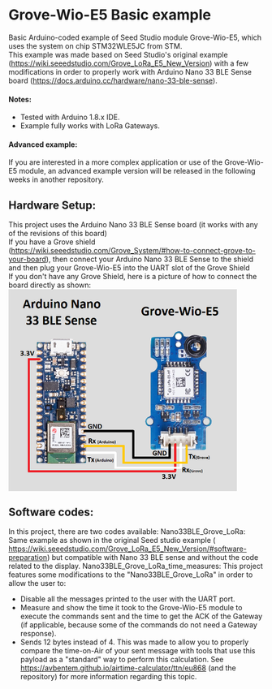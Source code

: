 # Grove-Wio-E5 Basic example
Basic Arduino-coded example of Seed Studio module Grove-Wio-E5, which uses the system on chip STM32WLE5JC from STM.\
This example was made based on Seed Studio's original example (https://wiki.seeedstudio.com/Grove_LoRa_E5_New_Version) with a few modifications in order to properly work with Arduino Nano 33 BLE Sense board (https://docs.arduino.cc/hardware/nano-33-ble-sense).
#### Notes:
  * Tested with Arduino 1.8.x IDE.
  * Example fully works with LoRa Gateways.
#### Advanced example:
If you are interested in a more complex application or use of the Grove-Wio-E5 module, an advanced example version will be released in the following weeks in another repository.
## Hardware Setup:
This project uses the Arduino Nano 33 BLE Sense board (it works with any of the revisions of this board)\
If you have a Grove shield (https://wiki.seeedstudio.com/Grove_System/#how-to-connect-grove-to-your-board),
then connect your Arduino Nano 33 BLE Sense to the shield and then plug your Grove-Wio-E5 into the UART slot of the Grove Shield\
If you don't have any Grove Shield, here is a picture of how to connect the board directly as shown:
<img src="https://github.com/andresoliva/Grove-Wio-E5/blob/main/pictures/nano33blesende_grove_e5_connection.png" width="450" align="center">
## Software codes:
In this project, there are two codes available:
Nano33BLE_Grove_LoRa: Same example as shown in the original Seed studio example ( https://wiki.seeedstudio.com/Grove_LoRa_E5_New_Version/#software-preparation) but compatible with Nano 33 BLE sense and without the code related to the display.
Nano33BLE_Grove_LoRa_time_measures: This project features some modifications to the "Nano33BLE_Grove_LoRa" in order to allow the user to:
  * Disable all the messages printed to the user with the UART port.
  * Measure and show the time it took to the Grove-Wio-E5 module to execute the commands sent and the time to get the ACK of the Gateway (if applicable, because some of the commands do not need a Gateway response).
  * Sends 12 bytes instead of 4. This was made to allow you to properly compare the time-on-Air of your sent message with tools that use this payload as a "standard" way to perform this calculation. See https://avbentem.github.io/airtime-calculator/ttn/eu868 (and the repository) for more information regarding this topic. 
     


